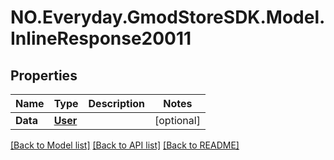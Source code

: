 # NO.Everyday.GmodStoreSDK.Model.InlineResponse20011
## Properties

Name | Type | Description | Notes
------------ | ------------- | ------------- | -------------
**Data** | [**User**](User.md) |  | [optional] 

[[Back to Model list]](../README.md#documentation-for-models) [[Back to API list]](../README.md#documentation-for-api-endpoints) [[Back to README]](../README.md)

